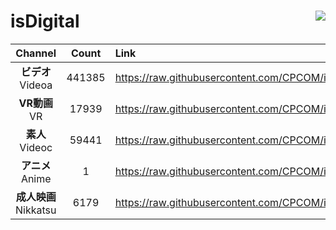 # isDigital <img align="right" src="https://img.shields.io/github/last-commit/CPCOM/isDigital"/>  
  
| Channel | Count | Link |  
| :-----: | :---: | :--- |  
|**ビデオ**<br />Videoa | 441385 | https://raw.githubusercontent.com/CPCOM/isDigital/main/Videoa.txt |  
|**VR動画**<br />VR | 17939 | https://raw.githubusercontent.com/CPCOM/isDigital/main/VR.txt |  
|**素人**<br />Videoc | 59441 | https://raw.githubusercontent.com/CPCOM/isDigital/main/Videoc.txt |  
|**アニメ**<br />Anime | 1 | https://raw.githubusercontent.com/CPCOM/isDigital/main/Anime.txt |  
|**成人映画**<br />Nikkatsu | 6179 | https://raw.githubusercontent.com/CPCOM/isDigital/main/Nikkatsu.txt |  